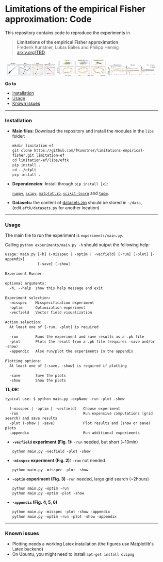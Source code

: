 # Limitations of the empirical Fisher approximation: Code

This repository contains code to reproduce the experiments in
> **Limitations of the empirical Fisher approximation**<br/>
> Frederik Kunstner, Lukas Balles and Philipp Hennig<br/>
> [arxiv.org/TBD](arxiv.org/TBD)

<p align="center">
<img src="img/vecfield.png" width="32%"/>
<img src="img/misspec.png" width="32%"/>
<img src="img/optim.png" width="32%"/>
</p>

**Go to**
* [Installation](#installation)
* [Usage](#usage)
* [Known issues](#known-issues)

---

### Installation 

* **Main files:** Download the repository and install the modules in the `libs` folder:

  ```
  mkdir limitation-ef
  git clone https://github.com/fKunstner/limitations-empirical-fisher.git limitation-ef
  cd limitation-ef/libs/eftk
  pip install .
  cd ../efplt
  pip install .
  ```

* **Dependencies:** Install through `pip install [x]`:

  [`numpy`](https://www.numpy.org), [`scipy`](https://scipy.org/), [`matplotlib`](https://matplotlib.org/),
  [`scikit-learn`](https://scikit-learn.org/stable/install.html)
  and [`tqdm`](https://github.com/tqdm/tqdm).

* **Datasets:** the content of [datasets.zip](https://github.com/fKunstner/limitations-empirical-fisher/releases/download/0.1.0/datasets.zip) should be stored in `~/data`,<br/>
  (edit `eftk/datasets.py` for another location)

---

### Usage

The main file to run the experiment is `experiments/main.py`.

Calling `python experiments/main.py -h` should output the following help:
```
usage: main.py [-h] (-misspec | -optim | -vecfield) [-run] [-plot] [-appendix]
               [-save] [-show]

Experiment Runner

optional arguments:
  -h, --help  show this help message and exit

Experiment selection:
  -misspec    Misspecification experiment
  -optim      Optimization experiment
  -vecfield   Vector field visualization

Action selection:
  At least one of [-run, -plot] is required

  -run        Runs the experiment and save results as a .pk file
  -plot       Plots the result from a .pk file (requires -save and/or -show)
  -appendix   Also run/plot the experiments in the appendix

Plotting options:
  At least one of [-save, -show] is required if plotting

  -save       Save the plots
  -show       Show the plots
```

**TL;DR:**
```
typical use: $ python main.py -expName -run -plot -show

  (-misspec | -optim | -vecfield)   Choose experiment
  -run                              Run expensive computations (grid search) and save results
  -plot (-show | -save)             Plot results and (show or save) plots
  -appendix                         Run additional experiments
```` 


* **`-vecfield` experiment (Fig. 1):** `-run` needed, but short (~10min)
  ```
  python main.py -vecfield -plot -show
  ```
* **`-misspec` experiment (Fig. 2):** `-run` not needed
  ```
  python main.py -misspec -plot -show
  ```
* **`-optim` experiment (Fig. 3)** `-run` needed, large grid search (~2hours)
  ```
  python main.py -optim -run
  python main.py -optim -plot -show
  ```
* **`-appendix` (Fig. 4, 5, 6)**
  ```
  python main.py -misspec -plot -show -appendix
  python main.py -optim -run -plot -show -appendix
  ```

---

### Known issues

* Plotting needs a working Latex installation (the figures use Matplotlib's Latex backend)
* On Ubuntu, you might need to install `apt-get install dvipng`
